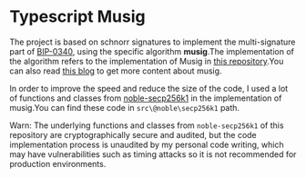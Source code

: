 # Typescript Musig

The project is based on schnorr signatures to implement the multi-signature part of [BIP-0340](https://github.com/bitcoin/bips/blob/master/bip-0340.mediawiki#Multisignatures_and_Threshold_Signatures), using the specific algorithm **musig**.The implementation of the algorithm refers to the implementation of Musig in [this repository](https://github.com/guggero/bip-schnorr).You can also read [this blog](https://blog.blockstream.com/en-musig-key-aggregation-schnorr-signatures/) to get more content about musig.

In order to improve the speed and reduce the size of the code, I used a lot of functions and classes from [noble-secp256k1](https://github.com/paulmillr/noble-secp256k1) in the implementation of musig.You can find these code in `src\@noble\secp256k1` path.

Warn: The underlying functions and classes from `noble-secp256k1` of this repository are cryptographically secure and audited, but the code implementation process is unaudited by my personal code writing, which may have vulnerabilities such as timing attacks so it is not recommended for production environments.

